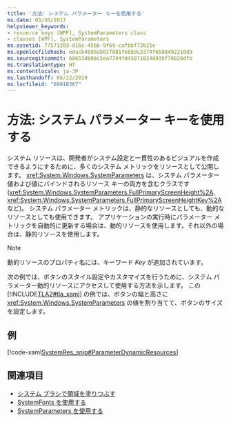 ```yaml
---
title: '方法: システム パラメーター キーを使用する'
ms.date: 03/30/2017
helpviewer_keywords:
- resource keys [WPF], SystemParameters class
- classes [WPF], SystemParameters
ms.assetid: 77571283-d16c-45bb-9f69-cafbbf72b21e
ms.openlocfilehash: edacb4b98ab01f081f668dc3374f6588492210d9
ms.sourcegitcommit: 68653db98c5ea7744fd438710248935f70020dfb
ms.translationtype: HT
ms.contentlocale: ja-JP
ms.lasthandoff: 08/22/2019
ms.locfileid: "69918367"
---
```

# <a name="how-to-use-system-parameters-keys"></a>方法: システム パラメーター キーを使用する
システム リソースは、開発者がシステム設定と一貫性のあるビジュアルを作成できるようにするために、多くのシステム メトリックをリソースとして公開します。 <xref:System.Windows.SystemParameters> は、システム パラメーター値および値にバインドされるリソース キーの両方を含むクラスです (<xref:System.Windows.SystemParameters.FullPrimaryScreenHeight%2A>、<xref:System.Windows.SystemParameters.FullPrimaryScreenHeightKey%2A> など)。 システム パラメーター メトリックは、静的なリソースとしても、動的なリソースとしても使用できます。 アプリケーションの実行時にパラメーター メトリックを自動的に更新する場合は、動的リソースを使用します。それ以外の場合は、静的リソースを使用します。  
  
> [!NOTE]
> 動的リソースのプロパティ名には、キーワード *Key* が追加されています。  
  
 次の例では、ボタンのスタイル設定やカスタマイズを行うために、システム パラメーター動的リソースにアクセスして使用する方法を示します。 この [!INCLUDE[TLA2#tla_xaml](../../../../includes/tla2sharptla-xaml-md.md)] の例では、ボタンの幅と高さに <xref:System.Windows.SystemParameters> の値を割り当てて、ボタンのサイズを設定します。  
  
## <a name="example"></a>例  
 [!code-xaml[SystemRes_snip#ParameterDynamicResources](~/samples/snippets/csharp/VS_Snippets_Wpf/SystemRes_snip/CSharp/MyApp.xaml#parameterdynamicresources)]  
  
## <a name="see-also"></a>関連項目

- [システム ブラシで領域を塗りつぶす](../graphics-multimedia/how-to-paint-an-area-with-a-system-brush.md)
- [SystemFonts を使用する](how-to-use-systemfonts.md)
- [SystemParameters を使用する](how-to-use-systemparameters.md)
